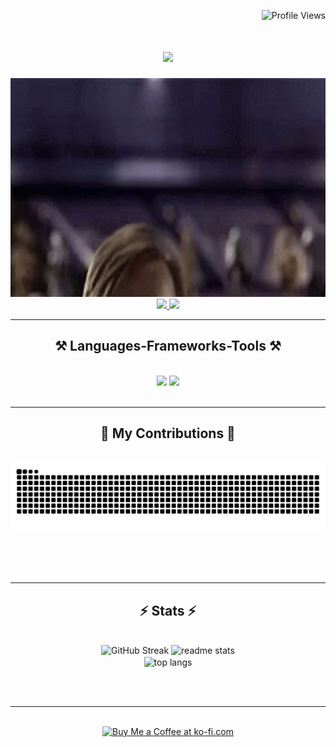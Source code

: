 <p align="right">
  <img src="https://komarev.com/ghpvc/?username=arhis222&label=Profile%20views&color=8a2be2&style=flat" alt="Profile Views" />
</p>

<h1 align="center">
    <img src="https://readme-typing-svg.herokuapp.com/?font=Fira+Code&size=45&center=true&vCenter=true&width=500&height=70&duration=4000&lines=Hello+There!+👋;+I'm+arhan!;" />
</h1>

<img src="https://github.com/arhis222/arhis222/raw/main/hello-there-hi-there.gif" width="900" height="350"/>

 
<div align="center"> 
  <a href="mailto:arhanyo@gmail.com">
    <img src="https://img.shields.io/badge/Gmail-333333?style=for-the-badge&logo=gmail&logoColor=red" />
  </a>
  
  <a href="https://linkedin.com/in/arhan-ünay-1a57b72bb" target="_blank">
    <img src="https://img.shields.io/badge/LinkedIn-0077B5?style=for-the-badge&logo=linkedin&logoColor=white" target="_blank" />
  </a>
</div>

 <hr/>
 
<h2 align="center">⚒️ Languages-Frameworks-Tools ⚒️</h2>
<br/>
<div align="center">
    <img src="https://skillicons.dev/icons?i=cs,cpp,javascript,python,ocaml,unity,react,html,css,r,typescript,sqlite" />
    <img src="https://skillicons.dev/icons?i=,pycharm,idea,vscode,visualstudio,github,git," /><br>
</div>

<br/>
<hr/>

<div align="center">
  <h2>🐍 My Contributions 🐍</h2>
  <br>
  <img alt="snake eating my contributions" src="https://raw.githubusercontent.com/arhis222/arhis222/output/github-contribution-grid-snake.svg" />
  
  <br/><br/><br/>
</div>

<hr/>

<h2 align="center">⚡ Stats ⚡</h2>
<br>
<div align=center>
  <href="https://git.io/streak-stats"><img width=413 src="https://github-readme-streak-stats-lake-phi.vercel.app?user=arhis222&theme=tokyonight" alt="GitHub Streak" /></a>
  <img width=390 src="https://github-readme-stats.vercel.app/api?username=arhis222&show_icons=true&theme=tokyonight" alt="readme stats" />
  <br/>
  <img width=325 align="center" src="https://github-readme-stats.vercel.app/api/top-langs/?username=arhis222&layout=compact&theme=tokyonight" alt="top langs" />
</div>



<br/><br/>

<hr/>

<br/>

<div align="center">
<a href='https://ko-fi.com/V7V4RAK9C' target='_blank'><img height='64' style='border:0px;height:64px;' src='https://storage.ko-fi.com/cdn/kofi1.png?v=3' border='0' alt='Buy Me a Coffee at ko-fi.com' /></a>
</div>

<br/>
